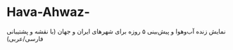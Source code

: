 # Hava-Ahwaz-
نمایش زنده آب‌وهوا و پیش‌بینی ۵ روزه برای شهرهای ایران و جهان (با نقشه و پشتیبانی فارسی/عربی)
